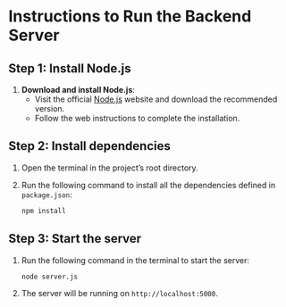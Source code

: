 # Instructions to Run the Backend Server

## Step 1: Install Node.js

1. **Download and install Node.js**:
    - Visit the official [Node.js](https://nodejs.org/es/download) website and download the recommended version.
    - Follow the web instructions to complete the installation.

## Step 2: Install dependencies

1. Open the terminal in the project’s root directory.

2. Run the following command to install all the dependencies defined in `package.json`:
   ```bash
   npm install
   ```

## Step 3: Start the server

1. Run the following command in the terminal to start the server:

    ```bash 
    node server.js
    ```


2. The server will be running on `http://localhost:5000`.
